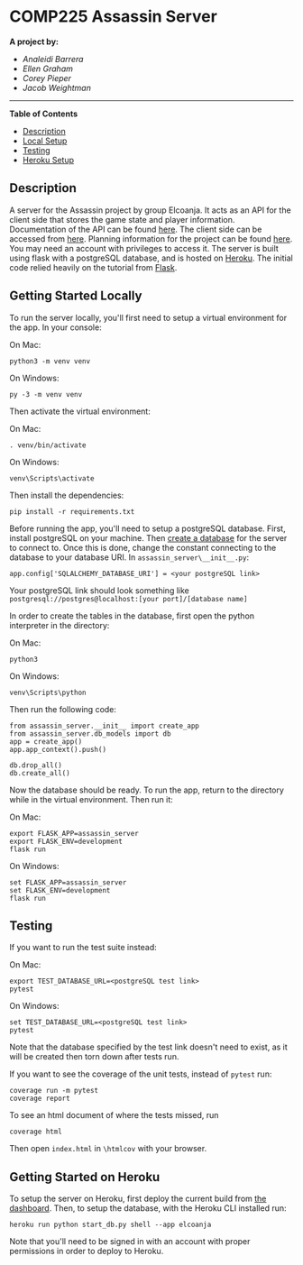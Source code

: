 # COMP225 Assassin Server
__A project by:__
* _Analeidi Barrera_
* _Ellen Graham_
* _Corey Pieper_
* _Jacob Weightman_
---
__Table of Contents__

- [Description](#Description)  
- [Local Setup](#Local-Setup)   
- [Testing](#Testing)   
- [Heroku Setup](#Heroku-Setup)

## Description
A server for the Assassin project by group Elcoanja. It acts as an API for the client side that stores the game state and player information. Documentation of the API can be found [here](https://github.com/grahamammal/comp225-server/blob/master/Assassin%20Server%20API.md). The client side can be accessed from [here](https://github.com/jacobdweightman/comp225-assassin). Planning information for the project can be found [here](https://www.notion.so/79e84c0ad6994fd7b4cd72364003f146?v=f6c490dd4698449b9141b8a116738678). You may need an account with privileges to access it. The server is built using flask with a postgreSQL database, and is hosted on [Heroku](https://elcoanja.herokuapp.com/). The initial code relied heavily on the tutorial from [Flask](http://flask.pocoo.org/docs/1.0/tutorial/).

## Getting Started Locally
To run the server locally, you'll first need to setup a virtual environment for the app. In your console:

On Mac:
```
python3 -m venv venv
```

On Windows:
```
py -3 -m venv venv
```


Then activate the virtual environment:

On Mac:
```
. venv/bin/activate
```

On Windows:
```
venv\Scripts\activate
```

Then install the dependencies:
```
pip install -r requirements.txt
```

Before running the app, you'll need to setup a postgreSQL database. First, install postgreSQL on your machine. Then [create a database](https://www.guru99.com/postgresql-create-database.html) for the server to connect to. Once this is done, change the constant connecting to the database to your database URI. In `assassin_server\__init__.py`:    
```
app.config['SQLALCHEMY_DATABASE_URI'] = <your postgreSQL link>
```

Your postgreSQL link should look something like `postgresql://postgres@localhost:[your port]/[database name]`

In order to create the tables in the database, first open the python interpreter in the directory:

On Mac:
```
python3
```

On Windows:
```
venv\Scripts\python
```

Then run the following code:

```
from assassin_server.__init__ import create_app
from assassin_server.db_models import db
app = create_app()
app.app_context().push()

db.drop_all()
db.create_all()
```

Now the database should be ready. To run the app, return to the directory while in the virtual environment. Then run it:

On Mac:
```
export FLASK_APP=assassin_server
export FLASK_ENV=development
flask run
```

On Windows:
```
set FLASK_APP=assassin_server
set FLASK_ENV=development
flask run
```

## Testing
If you want to run the test suite instead:

On Mac:
```
export TEST_DATABASE_URL=<postgreSQL test link>
pytest
```

On Windows:
```
set TEST_DATABASE_URL=<postgreSQL test link>
pytest
```
Note that the database specified by the test link doesn't need to exist, as it will be created then torn down after tests run.

If you want to see the coverage of the unit tests, instead of `pytest` run:
```
coverage run -m pytest
coverage report
```
To see an html document of where the tests missed, run
```
coverage html
```
Then open `index.html` in `\htmlcov` with your browser.

## Getting Started on Heroku
To setup the server on Heroku, first deploy the current build from [the dashboard](https://dashboard.heroku.com/apps/elcoanja/deploy/github). Then, to setup the database, with the Heroku CLI installed run:

```
heroku run python start_db.py shell --app elcoanja
```

Note that you'll need to be signed in with an account with proper permissions in order to deploy to Heroku.

